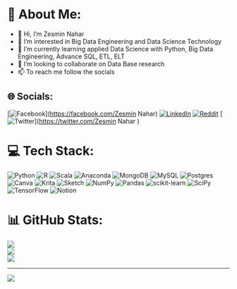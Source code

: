 # 💫 About Me:
- 👋 Hi, I’m Zesmin Nahar
- 👀 I’m interested in Big Data Engineering and Data Science Technology 
- 🌱 I’m currently learning applied Data Science with Python, Big Data Engineering, Advance SQL, ETL, ELT 
- 💞️ I’m looking to collaborate on Data Base research 
- 📫  To reach me follow the socials 

<!---
Nahar79/Nahar79 is a ✨ special ✨ repository because its `README.md` (this file) appears on your GitHub profile.
You can click the Preview link to take a look at your changes.
--->

## 🌐 Socials:
[![Facebook](https://img.shields.io/badge/Facebook-%231877F2.svg?logo=Facebook&logoColor=white)](https://facebook.com/Zesmin Nahar) [![LinkedIn](https://img.shields.io/badge/LinkedIn-%230077B5.svg?logo=linkedin&logoColor=white)]([https://linkedin.com/in/zesmin_nahar/](https://www.linkedin.com/in/zesmin-nahar-325648228/)) [![Reddit](https://img.shields.io/badge/Reddit-%23FF4500.svg?logo=Reddit&logoColor=white)](https://reddit.com/user/Nahar79) [![Twitter](https://img.shields.io/badge/Twitter-%231DA1F2.svg?logo=Twitter&logoColor=white)](https://twitter.com/Zesmin Nahar ) 

# 💻 Tech Stack:
![Python](https://img.shields.io/badge/python-3670A0?style=plastic&logo=python&logoColor=ffdd54) ![R](https://img.shields.io/badge/r-%23276DC3.svg?style=plastic&logo=r&logoColor=white) ![Scala](https://img.shields.io/badge/scala-%23DC322F.svg?style=plastic&logo=scala&logoColor=white) ![Anaconda](https://img.shields.io/badge/Anaconda-%2344A833.svg?style=plastic&logo=anaconda&logoColor=white) ![MongoDB](https://img.shields.io/badge/MongoDB-%234ea94b.svg?style=plastic&logo=mongodb&logoColor=white) ![MySQL](https://img.shields.io/badge/mysql-%2300f.svg?style=plastic&logo=mysql&logoColor=white) ![Postgres](https://img.shields.io/badge/postgres-%23316192.svg?style=plastic&logo=postgresql&logoColor=white) ![Canva](https://img.shields.io/badge/Canva-%2300C4CC.svg?style=plastic&logo=Canva&logoColor=white) ![Krita](https://img.shields.io/badge/Krita-203759?style=plastic&logo=krita&logoColor=EEF37B) ![Sketch](https://img.shields.io/badge/Sketch-FFB387?style=plastic&logo=sketch&logoColor=black) ![NumPy](https://img.shields.io/badge/numpy-%23013243.svg?style=plastic&logo=numpy&logoColor=white) ![Pandas](https://img.shields.io/badge/pandas-%23150458.svg?style=plastic&logo=pandas&logoColor=white) ![scikit-learn](https://img.shields.io/badge/scikit--learn-%23F7931E.svg?style=plastic&logo=scikit-learn&logoColor=white) ![SciPy](https://img.shields.io/badge/SciPy-%230C55A5.svg?style=plastic&logo=scipy&logoColor=%white) ![TensorFlow](https://img.shields.io/badge/TensorFlow-%23FF6F00.svg?style=plastic&logo=TensorFlow&logoColor=white) ![Notion](https://img.shields.io/badge/Notion-%23000000.svg?style=plastic&logo=notion&logoColor=white)
# 📊 GitHub Stats:
![](https://github-readme-stats.vercel.app/api?username=Nahar79&theme=dark&hide_border=false&include_all_commits=false&count_private=false)<br/>
![](https://github-readme-streak-stats.herokuapp.com/?user=Nahar79&theme=dark&hide_border=false)<br/>
![](https://github-readme-stats.vercel.app/api/top-langs/?username=Nahar79&theme=dark&hide_border=false&include_all_commits=false&count_private=false&layout=compact)

---
[![](https://visitcount.itsvg.in/api?id=Nahar79&icon=5&color=5)](https://visitcount.itsvg.in)
